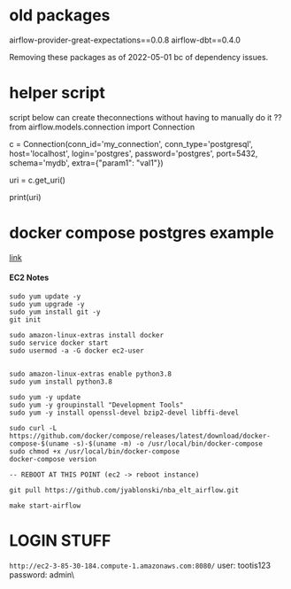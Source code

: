 # old packages
airflow-provider-great-expectations==0.0.8
airflow-dbt==0.4.0

Removing these packages as of 2022-05-01 bc of dependency issues.

# helper script
script below can create theconnections without having to manually do it ??
from airflow.models.connection import Connection

c = Connection(conn_id='my_connection',
               conn_type='postgresql',
               host='localhost',
               login='postgres',
               password='postgres',
               port=5432,
               schema='mydb',
               extra={"param1": "val1"})

uri = c.get_uri()

print(uri)

# docker compose postgres example
[link](https://github.com/apache/airflow/blob/05b44099459a7e698c3df88cec1bcad145748448/scripts/ci/docker-compose/backend-postgres.yml#L23)


#### EC2 Notes
```
sudo yum update -y
sudo yum upgrade -y
sudo yum install git -y
git init

sudo amazon-linux-extras install docker
sudo service docker start
sudo usermod -a -G docker ec2-user


sudo amazon-linux-extras enable python3.8
sudo yum install python3.8

sudo yum -y update
sudo yum -y groupinstall "Development Tools"
sudo yum -y install openssl-devel bzip2-devel libffi-devel

sudo curl -L https://github.com/docker/compose/releases/latest/download/docker-compose-$(uname -s)-$(uname -m) -o /usr/local/bin/docker-compose
sudo chmod +x /usr/local/bin/docker-compose
docker-compose version

-- REBOOT AT THIS POINT (ec2 -> reboot instance)

git pull https://github.com/jyablonski/nba_elt_airflow.git

make start-airflow

```

# LOGIN STUFF
`http://ec2-3-85-30-184.compute-1.amazonaws.com:8080/` user: tootis123 password: admin\
